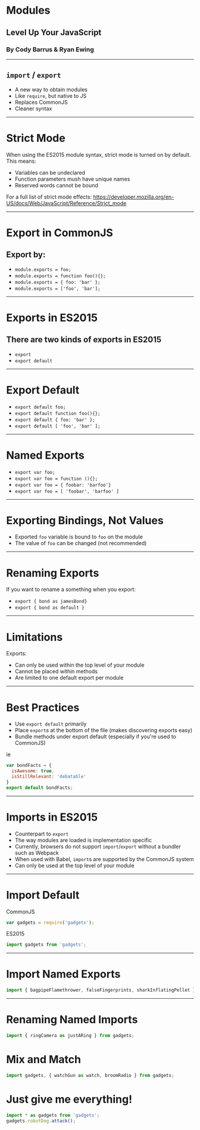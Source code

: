 # Modules
## Level Up Your JavaScript
### By Cody Barrus & Ryan Ewing

---

## `import` / `export`

- A new way to obtain modules
- Like `require`, but native to JS
- Replaces CommonJS
- Cleaner syntax

---

# Strict Mode

When using the ES2015 module syntax, strict mode is turned on by default.  This means:

- Variables can be undeclared
- Function parameters mush have unique names
- Reserved words cannot be bound

For a full list of strict mode effects: https://developer.mozilla.org/en-US/docs/Web/JavaScript/Reference/Strict_mode

---

# Export in CommonJS

## Export by:

- `module.exports = foo;`
- `module.exports = function foo(){};`
- `module.exports = { foo: 'bar' };`
- `module.exports = ['foo', 'bar'];`

---

# Exports in ES2015

## There are two kinds of exports in ES2015

- `export`
- `export default`

---

# Export Default

- `export default foo;`
- `export default function foo(){};`
- `export default { foo: 'bar' };`
- `export default [ 'foo', 'bar' ];`

---

# Named Exports

- `export var foo;`
- `export var foo = function (){};`
- `export var foo = { foobar: 'barfoo'}`
- `export var foo = [ 'foobar', 'barfoo' ]`

---

# Exporting Bindings, Not Values

- Exported `foo` variable is bound to `foo` on the module
- The value of `foo` can be changed (not recommended)

---

# Renaming Exports

If you want to rename a something when you export:

- `export { bond as jamesBond}`
- `export { bond as default }`
---

# Limitations

Exports:

- Can only be used within the top level of your module
- Cannot be placed within methods
- Are limited to one default export per module

---

# Best Practices

- Use `export default` primarily
- Place `export`s at the bottom of the file (makes discovering exports easy)
- Bundle methods under export default (especially if you're used to CommonJS)

ie

```JavaScript
var bondFacts = {
  isAwesome: true,
  isStillRelevant: 'debatable'
}
export default bondFacts;
```

---

# Imports in ES2015

- Counterpart to `export`
- The way modules are loaded is implementation specific
- Currently, browsers do not support `import`/`export` without a bundler such as Webpack
- When used with Babel, `import`s are supported by the CommonJS system
- Can only be used at the top level of your module

---

# Import Default

CommonJS

```JavaScript
var gadgets = require('gadgets');
```

ES2015

```JavaScript
import gadgets from 'gadgets';
```

---

# Import Named Exports

```JavaScript
import { bagpipeFlamethrower, falseFingerprints, sharkInflatingPellet } from gadgets;
```

---

# Renaming Named Imports

```JavaScript
import { ringCamera as justARing } from gadgets;
```

# Mix and Match

```JavaScript
import gadgets, { watchGun as watch, broomRadio } from gadgets;
```

# Just give me everything!

```JavaScript
import * as gadgets from 'gadgets';
gadgets.robotDog.attack();
```
